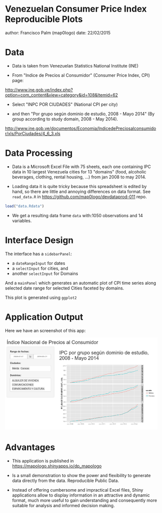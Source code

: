 Venezuelan Consumer Price Index Reproducible Plots
========================================================
author: Francisco Palm (map0logo)
date: 22/02/2015

Data
========================================================

- Data is taken from Venezuelan Statistics National Institute (INE)

- From "Indice de Precios al Consumidor" (Consumer Price Index, CPI) page: 

http://www.ine.gob.ve/index.php?option=com_content&view=category&id=108&Itemid=62

- Select "INPC POR CIUDADES" (National CPI per city)

- and then "Por grupo según dominio de estudio, 2008 - Mayo 2014" (By group according to study domain, 2008 - May 2014).

http://www.ine.gob.ve/documentos/Economia/IndicedePreciosalconsumidor/xls/PorCiudades/4_6_3.xls

Data Processing
========================================================

- Data is a Microsoft Excel File with 75 sheets, each one containing IPC data
in 10 largest Venezuela cities for 13 "domains" (food, alcoholic beverages,
clothing, rental housing, ...) from jan 2008 to may 2014.

- Loading data it is quite tricky because this spreadsheet is edited by hand, so
there are little and annoying differences on data format. See `read_data.R` in https://github.com/map0logo/devdataprod-011 repo.


```r
load("data.Rdata")
```

- We get a resulting data frame `data` with:1050 observations and
14 variables.

Interface Design
========================================================

The interface has a `sidebarPanel`:

- a `dateRangeInput` for dates
- a `selectInput` for cities, and
- another `selectInput` for Domains

And a `mainPanel` which generates an automatic plot of CPI time series along
selected date range for selected Cities faceted by domains.

This plot is generated using `ggplot2`

Application Output
========================================================

Here we have an screenshot of this app:

![Application screenshot](dp_mapologo.png)

Advantages
========================================================

- This application is published in https://mapologo.shinyapps.io/dp_mapologo

- Is a small demonstration to show the power and flexibility to generate data
directly from the data. Reproducible Public Data.

- Instead of offering cumbersome and impractical Excel files, Shiny applications
allow to display information in an attractive and dynamic format, much more
useful to gain understanding and consequently more suitable for analysis and
informed decision making.

